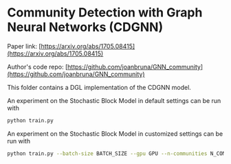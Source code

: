 Community Detection with Graph Neural Networks (CDGNN)
============

Paper link: [https://arxiv.org/abs/1705.08415](https://arxiv.org/abs/1705.08415)

Author's code repo: [https://github.com/joanbruna/GNN_community](https://github.com/joanbruna/GNN_community)

This folder contains a DGL implementation of the CDGNN model.

An experiment on the Stochastic Block Model in default settings can be run with

```bash
python train.py
```

An experiment on the Stochastic Block Model in customized settings can be run with
```bash
python train.py --batch-size BATCH_SIZE --gpu GPU --n-communities N_COMMUNITIES --n-features N_FEATURES --n-graphs N_GRAPH --n-iterations N_ITERATIONS --n-layers N_LAYER --n-nodes N_NODE --model-path MODEL_PATH --radius RADIUS
```
